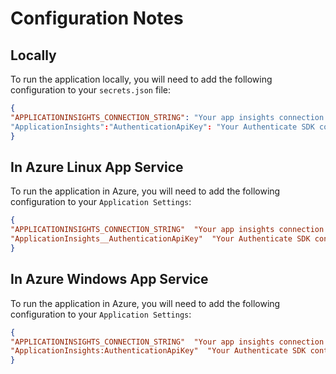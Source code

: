 # Configuration Notes

## Locally
To run the application locally, you will need to add the following configuration to your `secrets.json` file:
```json
{
"APPLICATIONINSIGHTS_CONNECTION_STRING": "Your app insights connection string"
"ApplicationInsights":"AuthenticationApiKey": "Your Authenticate SDK control channel api key",
}
```
## In Azure Linux App Service
To run the application in Azure, you will need to add the following configuration to your `Application Settings`:
```json
{
"APPLICATIONINSIGHTS_CONNECTION_STRING"  "Your app insights connection string"
"ApplicationInsights__AuthenticationApiKey"  "Your Authenticate SDK control channel api key",
}
```

## In Azure Windows App Service
To run the application in Azure, you will need to add the following configuration to your `Application Settings`:
```json
{
"APPLICATIONINSIGHTS_CONNECTION_STRING"  "Your app insights connection string"
"ApplicationInsights:AuthenticationApiKey"  "Your Authenticate SDK control channel api key",
}
```